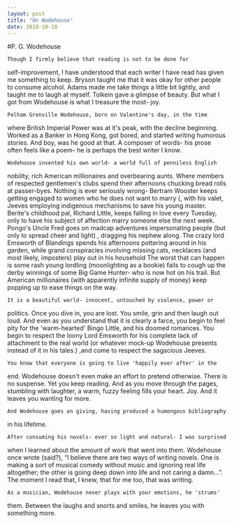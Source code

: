 ```yaml
---
layout: post
title: "On Wodehouse"
date: 2018-10-18
---
```


#P. G. Wodehouse


	Though I firmly believe that reading is not to be done for
self-improvement, I have understood that each writer I have read has given me
something to keep. Bryson taught me that it was okay for other people to
consume alcohol. Adams made me take things a little bit lightly, and taught
me to laugh at myself. Tolkein gave a glimpse of beauty. But what I got from
Wodehouse is what I treasure the most- joy.


	Pelham Grenville Wodehouse, born on Valentine's day, in the time
where British Imperial Power was at it's peak, with the decline beginning. Worked
as a Banker in Hong Kong, got bored, and started writing humorous stories.
And boy, was he good at that. A composer of words- his prose often feels like
a poem- he is perhaps the best writer I know.


	Wodehouse invented his own world- a world full of penniless English
nobility, rich American millionaires and overbearing aunts. Where members of
respected gentlemen's clubs spend their afternoons chucking bread rolls at
passer-byes. Nothing is ever seriously wrong- Bertram Wooster keeps getting
engaged to women who he does not want to marry (, with his valet, Jeeves
employing indigenous mechanisms to save his young master. Berite's childhood
pal, Richard Little, keeps falling in love every Tuesday, only to have his
subject of affection marry someone else the next week. Pongo's Uncle Fred goes
on madcap adventures impersonating people (but only to spread cheer and light)
, dragging his nephew along. The crazy lord Emsworth of Blandings spends his
afternoons pottering around in his garden, while grand conspiracies involving
missing cats, necklaces (and most likely, imposters) play out in his household
The worst that can happen is some rash young lordling (moonlighting as a bookie) 
fails to cough up the derby winnings of some Big Game Hunter- who is now hot on
his trail. But American millionaires (with apparently infinite supply of money)
keep popping up to ease things on the way.


	It is a beautiful world- innocent, untouched by violence, power or
politics. Once you dive in, you are lost. You smile, grin and then laugh
out loud. And even as you understand that it is clearly a farce, you begin to
feel pity for the 'warm-hearted' Bingo Little, and his doomed romances. You
begin to respect the loony Lord Emsworth for his complete lack of attachment
to the real world (or whatever mock-up Wodehouse presents instead of it in his
tales.) ,and come to respect the sagacious  Jeeves.


	You know that everyone is going to live 'happily ever after' in the
end. Wodehouse doesn't even make an effort to pretend otherwise. There is no
suspense. Yet you keep reading. And as you move through the pages, stumbling
with laughter, a warm, fuzzy feeling fills your heart. Joy. And it leaves you
wanting for more.

	And Wodehouse goes on giving, having produced a humongous bibliography
in his lifetime.


	After consuming his novels- ever so light and natural- I was surprised
when I learned about the amount of work that went into them. Wodehouse once
wrote (said?), “I believe there are two ways of writing novels. One is making
a sort of musical comedy without music and ignoring real life altogether; the
other is going deep down into life and not caring a damn...”. The moment I
read that, I knew, that for me too, that was writing.


	As a musician, Wodehouse never plays with your emotions, he 'strums'
them. Between the laughs and snorts and smiles, he leaves you with
something more.
